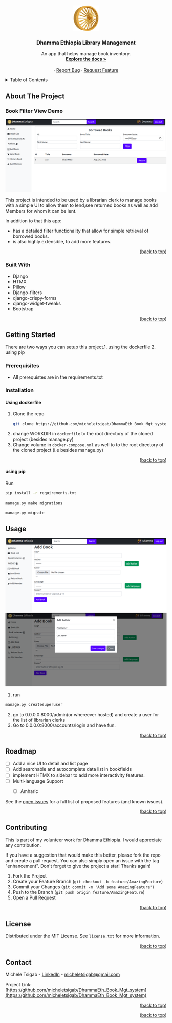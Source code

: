 
<a name="readme-top"></a>


<!-- PROJECT LOGO -->
<br />
<div align="center">
  <a href="https://github.com/micheletsigab/DhammaEth_Book_Mgt_system">
    <img src="core/static/img/dhamma.gif" alt="Logo" width="80" height="80">
  </a>

  <h3 align="center">Dhamma Ethiopia Library Management</h3>

  <p align="center">
    An app that helps manage book inventory.
    <br />
    <a href="readme.md"><strong>Explore the docs »</strong></a>
    <br />
    <br />
    <!-- <a href="https://github.com/micheletsigab/DhammaEth_Book_Mgt_system">View Demo</a> -->
    ·
    <a href="https://github.com/micheletsigab/DhammaEth_Book_Mgt_system/issues">Report Bug</a>
    ·
    <a href="https://github.com/micheletsigab/DhammaEth_Book_Mgt_system/issues">Request Feature</a>
  </p>
</div>



<!-- TABLE OF CONTENTS -->
<details>
  <summary>Table of Contents</summary>
  <ol>
    <li>
      <a href="#about-the-project">About The Project</a>
      <ul>
        <li><a href="#built-with">Built With</a></li>
      </ul>
    </li>
    <li>
      <a href="#getting-started">Getting Started</a>
      <ul>
        <li><a href="#prerequisites">Prerequisites</a></li>
        <li><a href="#installation">Installation</a></li>
      </ul>
    </li>
    <li><a href="#usage">Usage</a></li>
    <li><a href="#roadmap">Roadmap</a></li>
    <li><a href="#contributing">Contributing</a></li>
    <li><a href="#license">License</a></li>
    <li><a href="#contact">Contact</a></li>
    <li><a href="#acknowledgments">Acknowledgments</a></li>
  </ol>
</details>



<!-- ABOUT THE PROJECT -->
## About The Project
### Book Filter View Demo
<img src="Documentation/images/filter_books.png" alt="Filter_book_screenshot">

This project is intended to be used by a librarian clerk to manage books with a simple UI to allow them to lend,see returned books as well as add Members for whom it can be lent.

In addition to that this app:
* has a detailed filter functionality that allow for simple retrieval of borrowed books.
* is also highly extensible, to add more features.


<p align="right">(<a href="#readme-top">back to top</a>)</p>



### Built With

* Django
* HTMX
* Pillow
* Django-filters
* django-crispy-forms
* django-widget-tweaks
* Bootstrap
<p align="right">(<a href="#readme-top">back to top</a>)</p>



<!-- GETTING STARTED -->
## Getting Started

There are two ways you can setup this project.1. using the dockerfile 2. using pip

### Prerequisites


* All prerequistes are in the requirements.txt

### Installation

#### Using dockerfile
1. Clone the repo
   ```sh
   git clone https://github.com/micheletsigab/DhammaEth_Book_Mgt_system.git
   ```
3. change WORKDIR in `dockerfile` to the root directory of the cloned project (besides manage.py)
4. Change volume in `docker-compose.yml` as well to to the root directory of the cloned project (i.e besides manage.py)

<p align="right">(<a href="#readme-top">back to top</a>)</p>

#### using pip
 Run
  ```sh
  pip install -r requirements.txt
  ```
 ```sh 
 manage.py make migrations 
 ```

 ```sh 
 manage.py migrate
 ``` 
<!-- USAGE EXAMPLES -->
## Usage

<img src="Documentation/images/add_book.png" alt="Filter_book_screenshot">

<img src="Documentation/images/add-author.png" alt="Filter_book_screenshot">

1. run 
```sh
manage.py createsuperuser
```
2. go to 0.0.0.0:8000/admin(or whereever hosted) and create a user for the list of librarian clerks
3. Go to 0.0.0.0:8000/accounts/login and have fun.

<p align="right">(<a href="#readme-top">back to top</a>)</p>



<!-- ROADMAP -->
## Roadmap

- [ ] Add a nice UI to detail and list page
- [ ] Add searchable and autocomplete data list in bookfields
- [ ] implement HTMX to sidebar to add more interactivity features.
- [ ] Multi-language Support
    - [ ] Amharic


See the [open issues](https://github.com/micheletsigab/DhammaEth_Book_Mgt_system/issues) for a full list of proposed features (and known issues).

<p align="right">(<a href="#readme-top">back to top</a>)</p>



<!-- CONTRIBUTING -->
## Contributing
This is part of my volunteer work for Dhamma Ethiopia. I would appreciate any contribution.

If you have a suggestion that would make this better, please fork the repo and create a pull request. You can also simply open an issue with the tag "enhancement".
Don't forget to give the project a star! Thanks again!

1. Fork the Project
2. Create your Feature Branch (`git checkout -b feature/AmazingFeature`)
3. Commit your Changes (`git commit -m 'Add some AmazingFeature'`)
4. Push to the Branch (`git push origin feature/AmazingFeature`)
5. Open a Pull Request

<p align="right">(<a href="#readme-top">back to top</a>)</p>



<!-- LICENSE -->
## License

Distributed under the MIT License. See `license.txt` for more information.

<p align="right">(<a href="#readme-top">back to top</a>)</p>



<!-- CONTACT -->
## Contact

Michele Tsigab - [LinkedIn](https://linkedin.com/in/micheletsigab) - micheletsigab@gmail.com

Project Link: [https://github.com/micheletsigab/DhammaEth_Book_Mgt_system](https://github.com/micheletsigab/DhammaEth_Book_Mgt_system)

<p align="right">(<a href="#readme-top">back to top</a>)</p>
<!-- ACKNOWLEDGMENTS -->
<!-- ## Acknowledgments -->
<p align="right">(<a href="#readme-top">back to top</a>)</p>
